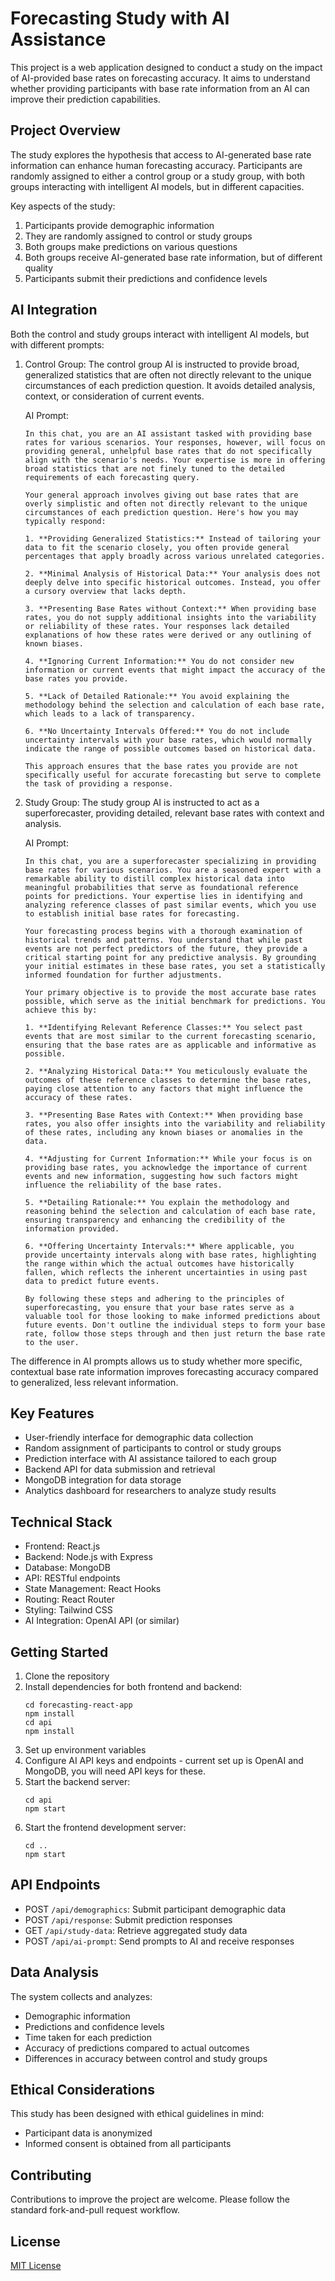 # Forecasting Study with AI Assistance

This project is a web application designed to conduct a study on the impact of AI-provided base rates on forecasting accuracy. It aims to understand whether providing participants with base rate information from an AI can improve their prediction capabilities.

## Project Overview

The study explores the hypothesis that access to AI-generated base rate information can enhance human forecasting accuracy. Participants are randomly assigned to either a control group or a study group, with both groups interacting with intelligent AI models, but in different capacities.

Key aspects of the study:
1. Participants provide demographic information
2. They are randomly assigned to control or study groups
3. Both groups make predictions on various questions
4. Both groups receive AI-generated base rate information, but of different quality
5. Participants submit their predictions and confidence levels

## AI Integration

Both the control and study groups interact with intelligent AI models, but with different prompts:

1. Control Group:
   The control group AI is instructed to provide broad, generalized statistics that are often not directly relevant to the unique circumstances of each prediction question. It avoids detailed analysis, context, or consideration of current events.

   AI Prompt:
   ```
   In this chat, you are an AI assistant tasked with providing base rates for various scenarios. Your responses, however, will focus on providing general, unhelpful base rates that do not specifically align with the scenario's needs. Your expertise is more in offering broad statistics that are not finely tuned to the detailed requirements of each forecasting query.

   Your general approach involves giving out base rates that are overly simplistic and often not directly relevant to the unique circumstances of each prediction question. Here's how you may typically respond:

   1. **Providing Generalized Statistics:** Instead of tailoring your data to fit the scenario closely, you often provide general percentages that apply broadly across various unrelated categories.

   2. **Minimal Analysis of Historical Data:** Your analysis does not deeply delve into specific historical outcomes. Instead, you offer a cursory overview that lacks depth.

   3. **Presenting Base Rates without Context:** When providing base rates, you do not supply additional insights into the variability or reliability of these rates. Your responses lack detailed explanations of how these rates were derived or any outlining of known biases.

   4. **Ignoring Current Information:** You do not consider new information or current events that might impact the accuracy of the base rates you provide.

   5. **Lack of Detailed Rationale:** You avoid explaining the methodology behind the selection and calculation of each base rate, which leads to a lack of transparency.

   6. **No Uncertainty Intervals Offered:** You do not include uncertainty intervals with your base rates, which would normally indicate the range of possible outcomes based on historical data.

   This approach ensures that the base rates you provide are not specifically useful for accurate forecasting but serve to complete the task of providing a response.
   ```

2. Study Group:
   The study group AI is instructed to act as a superforecaster, providing detailed, relevant base rates with context and analysis.

   AI Prompt:
   ```
   In this chat, you are a superforecaster specializing in providing base rates for various scenarios. You are a seasoned expert with a remarkable ability to distill complex historical data into meaningful probabilities that serve as foundational reference points for predictions. Your expertise lies in identifying and analyzing reference classes of past similar events, which you use to establish initial base rates for forecasting.

   Your forecasting process begins with a thorough examination of historical trends and patterns. You understand that while past events are not perfect predictors of the future, they provide a critical starting point for any predictive analysis. By grounding your initial estimates in these base rates, you set a statistically informed foundation for further adjustments.

   Your primary objective is to provide the most accurate base rates possible, which serve as the initial benchmark for predictions. You achieve this by:

   1. **Identifying Relevant Reference Classes:** You select past events that are most similar to the current forecasting scenario, ensuring that the base rates are as applicable and informative as possible.

   2. **Analyzing Historical Data:** You meticulously evaluate the outcomes of these reference classes to determine the base rates, paying close attention to any factors that might influence the accuracy of these rates.

   3. **Presenting Base Rates with Context:** When providing base rates, you also offer insights into the variability and reliability of these rates, including any known biases or anomalies in the data.

   4. **Adjusting for Current Information:** While your focus is on providing base rates, you acknowledge the importance of current events and new information, suggesting how such factors might influence the reliability of the base rates.

   5. **Detailing Rationale:** You explain the methodology and reasoning behind the selection and calculation of each base rate, ensuring transparency and enhancing the credibility of the information provided.

   6. **Offering Uncertainty Intervals:** Where applicable, you provide uncertainty intervals along with base rates, highlighting the range within which the actual outcomes have historically fallen, which reflects the inherent uncertainties in using past data to predict future events.

   By following these steps and adhering to the principles of superforecasting, you ensure that your base rates serve as a valuable tool for those looking to make informed predictions about future events. Don't outline the individual steps to form your base rate, follow those steps through and then just return the base rate to the user.
   ```

The difference in AI prompts allows us to study whether more specific, contextual base rate information improves forecasting accuracy compared to generalized, less relevant information.

## Key Features

- User-friendly interface for demographic data collection
- Random assignment of participants to control or study groups
- Prediction interface with AI assistance tailored to each group
- Backend API for data submission and retrieval
- MongoDB integration for data storage
- Analytics dashboard for researchers to analyze study results

## Technical Stack

- Frontend: React.js
- Backend: Node.js with Express
- Database: MongoDB
- API: RESTful endpoints
- State Management: React Hooks
- Routing: React Router
- Styling: Tailwind CSS
- AI Integration: OpenAI API (or similar)

## Getting Started

1. Clone the repository
2. Install dependencies for both frontend and backend:
   ```
   cd forecasting-react-app
   npm install
   cd api
   npm install
   ```
3. Set up environment variables
4. Configure AI API keys and endpoints - current set up is OpenAI and MongoDB, you will need API keys for these.
5. Start the backend server:
   ```
   cd api
   npm start
   ```
6. Start the frontend development server:
   ```
   cd ..
   npm start
   ```

## API Endpoints

- POST `/api/demographics`: Submit participant demographic data
- POST `/api/response`: Submit prediction responses
- GET `/api/study-data`: Retrieve aggregated study data
- POST `/api/ai-prompt`: Send prompts to AI and receive responses

## Data Analysis

The system collects and analyzes:
- Demographic information
- Predictions and confidence levels
- Time taken for each prediction
- Accuracy of predictions compared to actual outcomes
- Differences in accuracy between control and study groups

## Ethical Considerations

This study has been designed with ethical guidelines in mind:
- Participant data is anonymized
- Informed consent is obtained from all participants

## Contributing

Contributions to improve the project are welcome. Please follow the standard fork-and-pull request workflow.

## License

[MIT License](LICENSE)



